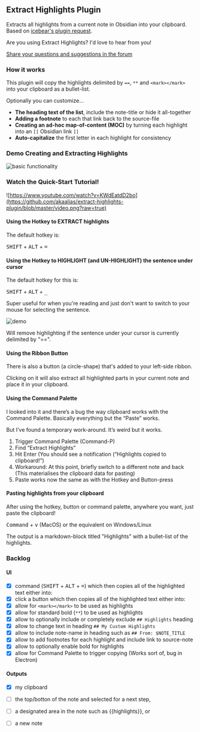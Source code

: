 ## Extract Highlights Plugin

Extracts all highlights from a current note in Obsidian into your clipboard. Based on [icebear's plugin request](https://forum.obsidian.md/t/extract-highlights-from-note/7867).

Are you using Extract Highlights? I'd love to hear from you! 

[Share your questions and suggestions in the forum](https://forum.obsidian.md/t/extract-highlights-plugin/8763/12)

### How it works
This plugin will copy the highlights delimited by `==`, `**` and `<mark></mark>` into your clipboard as a bullet-list. 

Optionally you can customize...

* **The heading text of the list**, include the note-title or hide it all-together
* **Adding a footnote** to each that link back to the source-file 
* **Creating an ad-hoc map-of-content (MOC)** by turning each highlight into an `[[` Obsidian link `]]`  
* **Auto-capitalize** the first letter in each highlight for consistency

### Demo Creating and Extracting Highlights

![basic functionality](https://github.com/akaalias/extract-highlights-plugin/blob/master/highlight.gif?raw=true)


### Watch the Quick-Start Tutorial!

![https://www.youtube.com/watch?v=KWdEatdD2bo](https://github.com/akaalias/extract-highlights-plugin/blob/master/video.png?raw=true)

#### Using the Hotkey to EXTRACT highlights

The default hotkey is: 

<kbd>SHIFT</kbd> + <kbd>ALT</kbd> + <kbd>=</kbd>

#### Using the Hotkey to HIGHLIGHT (and UN-HIGHLIGHT) the sentence under cursor

The default hotkey for this is: 

<kbd>SHIFT</kbd> + <kbd>ALT</kbd> + <kbd>_</kbd>

Super useful for when you're reading and just don't want to switch to your mouse for selecting the sentence. 

![demo](https://github.com/akaalias/extract-highlights-plugin/blob/master/onoff.gif?raw=true)

Will remove highlighting if the sentence under your cursor is currently delimited by "==".

#### Using the Ribbon Button
There is also a button (a circle-shape) that's added to your left-side ribbon. 

Clicking on it will also extract all highlighted parts in your current note and place it in your clipboard.

#### Using the Command Palette
I looked into it and there’s a bug the way clipboard works with the Command Palette. Basically everything but the “Paste” works.

But I’ve found a temporary work-around. It’s weird but it works.

1. Trigger Command Palette (Command-P)
2. Find “Extract Highlights”
3. Hit Enter (You should see a notification (“Highlights copied to clipboard!”)
4. Workaround: At this point, briefly switch to a different note and back (This materialises the clipboard data for pasting)
5. Paste works now the same as with the Hotkey and Button-press

#### Pasting highlights from your clipboard

After using the hotkey, button or command palette, anywhere you want, just paste the clipboard!

<kbd>Command</kbd> + <kbd>v</kbd> (MacOS) or the equivalent on Windows/Linux

The output is a markdown-block titled "Highlights" with a bullet-list of the highlights.


### Backlog
#### UI
- [x] command (<kbd>SHIFT</kbd> + <kbd>ALT</kbd> + <kbd>=</kbd>) which then copies all of the highlighted text either into:
- [x] click a button which then copies all of the highlighted text either into:
- [x] allow for `<mark></mark>` to be used as highlights
- [x] allow for standard bold (`**`) to be used as highlights
- [x] allow to optionally include or completely exclude `## Highlights` heading
- [x] allow to change text in heading `## My Custom Highlights`
- [x] allow to include note-name in heading such as `## From: $NOTE_TITLE`
- [x] allow to add footnotes for each highlight and include link to source-note
- [x] allow to optionally enable bold for highlights 
- [x] allow for Command Palette to trigger copying (Works sort of, bug in Electron)

#### Outputs
- [x] my clipboard
- [ ] the top/botton of the note and selected for a next step,
- [ ] a designated area in the note such as {{highlights}}, or
- [ ] a new note

